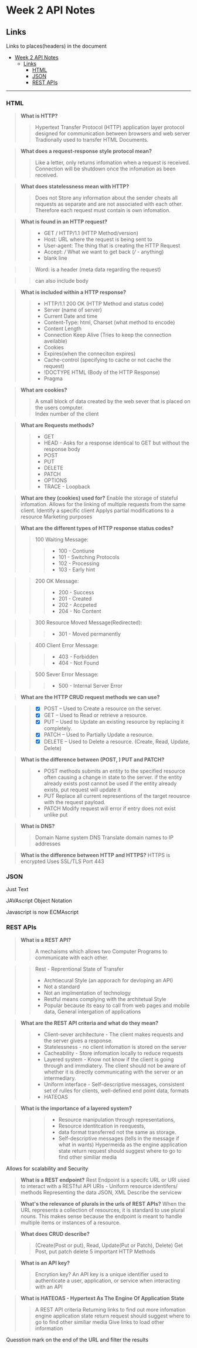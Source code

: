 # Week 2 API Notes 

## Links
Links to places(headers) in the document
- [Week 2 API Notes](#week-2-api-notes)
  - [Links](#links)
    - [HTML](#html)
    - [JSON](#json)
    - [REST APIs](#rest-apis)
_____






### HTML

> **What is HTTP?**
>> Hypertext Transfer Protocol (HTTP) application layer protocol
>> designed for communication between browsers and web server
>> Tradionally used to transfer HTML Documents.

>**What does a request-response style protocol mean?**
>> Like a letter, only returns infomation when a request is received.
>> Connection will be shutdown once the infomation as been received.
 
>**What does statelessness mean with HTTP?**
>>Does not Store any information about the sender cheats all requests as separate and are not associated with each other.
>>Therefore each request must contain is own infomation. 

>**What is found in an HTTP request?**
>>* GET / HTTP/1.1 (HTTP Method/version)
>>  * Host: URL where the request is being sent to
>> * User-agent: The thing that is creating the HTTP Request
>> * Accept: */* What we want to get back (*/* - anything)
>> * blank line

>>Word: is a header (meta data regarding the request)

>>can also include body

>**What is included within a HTTP response?**
>>* HTTP/1.1 200 OK (HTTP Method and status code)
>>* Server (name of server)
>>* Current Date and time
>>* Content-Type: html, Charset (what method to encode)
>>* Content Length
>>* Connection Keep Alive (Tries to keep the connection aveilable)
>>* Cookies
>>* Expires(when the conneciton expires)
>>* Cache-control (specifying to cache or not cache the request)
>>* !DOCTYPE HTML (Body of the HTTP Response)
>>* Pragma

>**What are cookies?**
>>A small block of data created by the web sever that is placed on the users computer.  
Index number of the client

>**What are Requests methods?**
>>* GET
>>* HEAD - Asks for a response identical to GET but without the response body
>>* POST
>>* PUT
>>* DELETE
>>* PATCH
>>* OPTIONS
>>* TRACE - Loopback

>**What are they (cookies) used for?**
Enable the storage of stateful infomation.
Allows for the linking of multiple requests from the same client.
Identify a specific client 
Applys partial modifications to a resource
Marketing purposes

>**What are the different types of HTTP response status codes?**
>> 100 Waiting Message:
>>>* 100 - Contiune
>>>* 101 - Switching Protocols
>>>* 102 - Processing
>>>* 103 - Early hint

>> 200 OK Message:
>>>* 200 - Success
>>>* 201 - Created
>>>* 202 - Accpeted
>>>* 204 - No Content

>> 300 Resource Moved Message(Redirected):
>>>* 301 - Moved permanently

>> 400 Client Error Message:
>>>* 403 - Forbidden
>>>* 404 - Not Found

>> 500 Sever Error Message:
>>>* 500 - Internal Server Error


>**What are the HTTP CRUD request methods we can use?**

>>* [x] POST – Used to Create a resource on the server.
>>* [x] GET – Used to Read or retrieve a resource.
>>* [x] PUT – Used to Update an existing resource by replacing it completely.
>>* [x] PATCH – Used to Partially Update a resource.
>>* [x] DELETE – Used to Delete a resource.
(Create, Read, Update, Delete)
    

>**What is the difference between (POST, ) PUT and PATCH?**
>>* POST methods submits an entity to the specified resource often causing a change in state to the server.
if the entity already exists post cannot be used
if the  entity already exists, put request will update it
>>* PUT Replace all current representions of the target reousrce with the request payload.
>>* PATCH Modify request will error if entry does not exist unlike put


>**What is DNS?**
>>Domain Name system DNS Translate domain names to IP addresses

>**What is the difference between HTTP and HTTPS?**
>HTTPS is encrypted 
Uses SSL/TLS
Port 443

### JSON
Just Text

JAVAscript Object Notation

Javascript is now ECMAscript
### REST APIs

>**What is a REST API?**
>>A mechaisms which allows two Computer Programs to communicate with each other.

>>Rest - Reprentional State of Transfer 
>>* Archtiecural Style (an apporach for devloping an API)
>>* Not a standard
>>* Not an implmentation of technology 
>>* Restful means complying with the architetual Style 
>>* Popular because its easy to call from web pages and mobile data, General intergation of applications

>**What are the REST API criteria and what do they mean?**
>>* Client-sever architecture - The client makes requests and the server gives a response.
>>* Statelessness - no client infomation is stored on the server
>>* Cacheability  - Store infomation locally to reduce requests
>>* Layered system - Know not know if the client is going through and immdiatery. The client should not be aware of whether it is directly communicating with the server or an intermediary.
>>* Uniform interface - Self-descriptive messages, consistent set of rulles for clients, well-defined end point data, formats
>>* HATEOAS

>**What is the importance of a layered system?**
>>>* Resource manipulation through representations, 
>>>* Resource identitcation in reequests, 
>>>* data format transferred not the same as storage. 
>>>* Self-descriptive messages (tells in the message if what in wants)
Hypermeida as the engine application state return request should suggest where to go to find other similiar media

Allows for scalability and Security

>**What is a REST endpoint?**
Rest Endpoint is a specifc URL or URI used to interact with a RESTful API
URIs - Uniform resource identifers/ methods
Representing the data
JSON, XML
Describe the servicew

>**What's the relevance of plurals in the urls of REST APIs?**
    When the URL represents a collection of resources, it is standard to use plural nouns. This makes sense because the endpoint is meant to handle multiple items or instances of a resource.

>**What does CRUD describe?**
>>(Create(Post or  put), Read, Update(Put or Patch), Delete)
Get Post, put patch delete
5 important HTTP Methods
    

>**What is an API key?**
>>Encrytion key?
>>An API key is a unique identifier used to authenticate a user, application, or service when interacting with an API 

>**What is HATEOAS - Hypertext As The Engine Of Application State**
>>A REST API criteria
>> Returning links to find out more infomation 
 engine application state return request should suggest where to go to find other similiar media
Give links to load other information



Quesstion mark on the end of the URL and filter the results